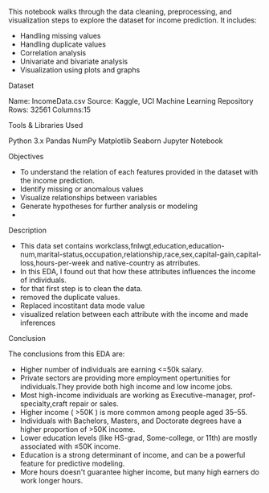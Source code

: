 This notebook walks through the data cleaning, preprocessing, and visualization steps to explore the dataset for income prediction. It includes:
* Handling missing values
* Handling duplicate values
* Correlation analysis
* Univariate and bivariate analysis
* Visualization using plots and graphs

Dataset

Name: IncomeData.csv
Source: Kaggle, UCI Machine Learning Repository
Rows: 32561
Columns:15

Tools & Libraries Used

Python 3.x
Pandas
NumPy
Matplotlib
Seaborn
Jupyter Notebook

Objectives

* To understand the relation of each features provided in the dataset with the income prediction.
* Identify missing or anomalous values
* Visualize relationships between variables
* Generate hypotheses for further analysis or modeling
* 
Description

* This data set contains workclass,fnlwgt,education,education-num,marital-status,occupation,relationship,race,sex,capital-gain,capital-loss,hours-per-week	and native-country as atrributes.
* In this EDA, I found out that how these attributes influences the  income of individuals.
* for that first step is to clean the data.
* removed the duplicate values.
* Replaced incostitant data mode value
* visualized relation between each attribute with the income and made inferences

Conclusion

The conclusions from this EDA are:
* Higher number of individuals are earning <=50k salary.
* Private sectors are providing more employment opertunities for individuals.They provide both high income and low income jobs.
* Most high-income individuals are working as Executive-manager, prof-specialty,craft repair or sales.
* Higher income ( >50K ) is more common among people aged 35–55.
* Individuals with Bachelors, Masters, and Doctorate degrees have a higher proportion of >50K income.
* Lower education levels (like HS-grad, Some-college, or 11th) are mostly associated with ≤50K income.
* Education is a strong determinant of income, and can be a powerful feature for predictive modeling.
* More hours doesn't guarantee higher income, but many high earners do work longer hours.
